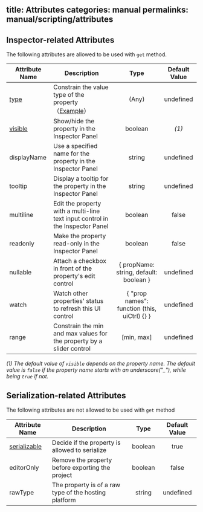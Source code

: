 title: Attributes
categories: manual
permalinks: manual/scripting/attributes
---

## Inspector-related Attributes

The following attributes are allowed to be used with `get` method.

Attribute Name | Description | Type | Default Value
--- | --- |:---:|:---:
[type](/manual/scripting/class#type) | Constrain the value type of the property（[Example](/manual/scripting/class#type)） | (Any) | undefined
[visible](/manual/scripting/class#visible) | Show/hide the property in the Inspector Panel | boolean | *(1)*
displayName  | Use a specified name for the property in the Inspector Panel | string | undefined
tooltip | Display a tooltip for the property in the Inspector Panel | string | undefined
multiline | Edit the property with a multi-line text input control in the Inspector Panel | boolean | false
readonly | Make the property read-only in the Inspector Panel | boolean | false
nullable | Attach a checkbox in front of the property's edit control | { propName: string, default: boolean } | undefined
watch | Watch other properties' status to refresh this UI control | { "prop names": function (this, uiCtrl) {} } | undefined
range | Constrain the min and max values for the property by a slider control | [min, max] | undefined

*(1) The default value of `visible` depends on the property name. The default value is `false` if the property name starts with an underscore("_"), while being `true` if not.*

## Serialization-related Attributes

The following attributes are not allowed to be used with `get` method

Attribute Name | Description | Type | Default Value
--- | --- |:---:|:---:
[serializable](/manual/scripting/class#serializable) | Decide if the property is allowed to serialize | boolean | true
editorOnly | Remove the property before exporting the project | boolean | false
rawType | The property is of a raw type of the hosting platform | string | undefined
